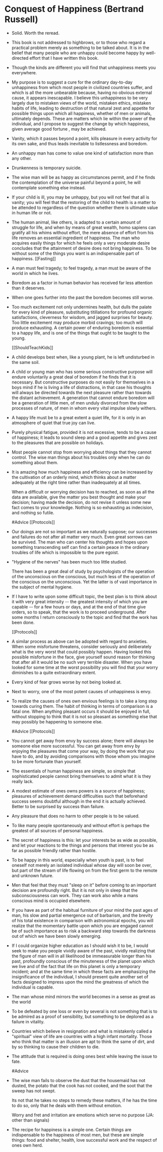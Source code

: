 # Conquest of Happiness (Bertrand Russell)

- Solid. Worth the reread.

- This book is not addressed to highbrows, or to those who regard a practical problem merely as something to be talked about.
  It is in the belief that many people who are unhappy could become happy by well-directed effort that I have written this book.

- Though the kinds are different you will find that unhappiness meets you everywhere.

- My purpose is to suggest a cure for the ordinary day-to-day unhappiness from which most people in civilized countries suffer, and which is all the more unbearable because, having no obvious external cause, it appears inescapable. I believe this unhappiness to be very largely due to mistaken views of the world, mistaken ethics, mistaken habits of life, leading to destruction of that natural zest and appetite for possible things upon which all happiness, whether of men or animals, ultimately depends. These are matters which lie within the power of the individual, and I propose to suggest the change by which happiness, given average good fortune , may be achieved.

- Vanity, which it passes beyond a point, kills pleasure in every activity for its own sake, and thus leads inevitable to listlessness and boredom.

- An unhappy man has come to value one kind of satisfaction more than any other.

- Drunkenness is temporary suicide.

- The wise man will be as happy as circumstances permit, and if he finds the contemplation of the universe painful beyond a point, he will contemplate something else instead.

- If your child is ill, you may be unhappy, but you will not feel that all is vanity; you will feel that the restoring of the child to health is a matter to be attended to regardless of the question whether there is ultimate value in human life or not.

- The human animal, like others, is adapted to a certain amount of struggle for life, and when by means of great wealth, homo sapiens can gratify all his whims without effort, the mere absence of effort from his life removes an essential ingredient of happiness. The man who acquires easily things for which  he feels only a very moderate desire concludes that the attainment of desire does not bring happiness.  To be without some of the things you want is an indispensable part of happiness.  [[Fasting]]

- A man must feel tragedy; to feel tragedy, a man must be aware of the world in which he lives.

- Boredom as a factor in human behavior has received far less attention than it deserves.

- When one goes further into the past the boredom becomes still worse.

- Too much excitement not only undermines health, but dulls the palate for every kind of pleasure, substituting titillations for profound organic satisfactions, cleverness for wisdom, and jagged surprises for beauty.  Too little excitement may produce morbid cravings; too much will produce exhausting. A certain power of enduring boredom is essential to a happy life, and is one of the things that ought to be taught to the young. 

  [[ShouldTeachKids]]

- A child develops best when, like a young plant, he is left undisturbed in the same soil.

- A child or young man who has some serious constructive purpose will endure voluntarily a great deal of boredom if he finds that it is necessary. But constructive purposes do not easily for themselves in a boys mind if he is living a life of distractions, in that case his thoughts will always be directed towards the next pleasure rather than towards the distant achievement. A generation that cannot endure boredom will be a generation of little men, of men unduly divorced from the slow processes of nature, of men in whom every vital impulse slowly withers.

- A happy life must be to a great extent a quiet life, for it is only in an atmosphere of quiet that true joy can live.

- Purely physical fatigue, provided it is not excessive, tends to be a cause of happiness; it leads to sound sleep and a good appetite and gives zest to the pleasures that are possible on holidays.

- Most people cannot stop from worrying about things that they cannot control.
  The wise man things about his troubles only when he can do something about them.

- It is amazing how much happiness and efficiency can be increased by the cultivation of an orderly mind, which thinks about a matter adequately at the right time rather than inadequately at all times.

  When a difficult or worrying decision has to reached, as soon as all the data are available, give the matter you best thought and make your decision; having made the decision, do not revise it unless some new fact comes to your knowledge. Nothing is so exhausting as indecision, and nothing so futile.

  #Advice [[Protocols]]

- Our doings are not so important as we naturally suppose; our successes and failures do not after all matter very much. Even great sorrows can be survived.  The man who can center his thoughts and hopes upon something transcending self can find a certain peace in the ordinary troubles of life which is impossible to the pure egoist.

- "Hygiene of the nerves" has been much too little studied.

   There has been a great deal of study by psychologists of the operation of the unconscious on the conscious, but much less of the operation of the conscious on the unconscious. Yet the latter is of vast importance in the subject of mental hygiene.

- If I have to write upon some difficult topic, the best plan is to think about it with very great intensity -- the greatest intensity of which you are capable -- for a few hours or days, and at the end of that time give orders, so to speak, that the work is to proceed underground. After some months I return consciously to the topic and find that the work has been done.

  [[Protocols]]

- A similar process as above can be adopted with regard to anxieties. When some misfortune threatens, consider seriously and deliberately what is the very worst that could possibly happen.
  Having looked this possible misfortune in the face, give yourself sound reason for thinking that after all it would be no such very terrible disaster. When you have looked for some time at the worst possibility you will find that your worry diminishes to a quite extraordinary extent.

- Every kind of fear grows worse by not being looked at.

- Next to worry, one of the most potent causes of unhappiness is envy.

- To realize the causes of ones own envious feelings is to take a long step towards curing them.
  The habit of thinking in terms of comparison is a fatal one.
  When anything pleasant occurs it should be enjoyed in full, without stopping to think that it is not so pleasant as something else that may possibly be happening to someone else.

  #Advice [[Protocols]]

- You cannot get away from envy by success alone; there will always be someone else more successful.
  You can get away from envy by enjoying the pleasures that come your way, by doing the work that you have to do, and by avoiding comparisons with those whom you imagine to be more fortunate than yourself.

- The essentials of human happiness are simple, so simple that sophisticated people cannot bring themselves to admit what it is they really lack.

- A modest estimate of ones owns powers is a source of happiness; pleasures of achievement demand difficulties such that beforehand success seems doubtful although in the end it is actually achieved.
  Better to be surprised by success than failure.

- Any pleasure that does no harm to other people is to be valued.

- To like many people spontaneously and without effort is perhaps the greatest of all sources of personal happiness.

- The secret of happiness is this: let your interests be as wide as possible, and let your reactions to the things and persons that interest you be as far as possible friendly rather than hostile.

- To be happy in this world, especially when youth is past, is to feel oneself not merely an isolated individual whose day will soon be over, but part of the stream of life flowing on from the first germ to the remote and unknown future.

- Men that feel that they must "sleep on it" before coming to an important decision are profoundly right. But it is not only in sleep that the subconsciousness can work. They can work also while a mans conscious mind is occupied elsewhere.

- If you have as part of the habitual furniture of your mind the past ages of man, his slow and partial emergence out of barbarism, and the brevity of his total existence in comparison with astronomical epochs, you will realize that the momentary battle upon which you are engaged cannot be of such importance as to risk a backward step towards the darkness out of which we have been slowly emerging.

- If I could organize higher education as I should wish it to be, I would seek to make you people vividly aware of the past, vividly realizing that the figure of man will in all likelihood be immeasurable longer than his past, profoundly conscious of the minuteness of the planet upon which we live and of the fact that life on this planet is only a temporary incident; and at the same time in which these facts are emphasizing the insignificance of the individual, I should present quite another set of facts designed to impress upon the mind the greatness of which the individual is capable.

- The man whose mind mirrors the world becomes in a sense as great as the world

- To be defeated by one loss or even by several is not something that is to be admired as a proof of sensibility, but something to be deplored as a failure in vitality.

- Countries which believe in resignation and what is mistakenly called a "spiritual" view of life are countries with a high infant mortality.
  Those who think that matter is an illusion are apt to think the same of dirt, and by so thinking to cause their children to die.

- The attitude that is required is doing ones best while leaving the issue to fate.

  #Advice

- The wise man fails to observe the dust that the housemaid has not dusted, the potato that the cook has not cooked, and the soot that the sweep has not swept.

  Its not that he takes no steps to remedy these matters, if he has the time to do so, only that he deals with them without emotion.

  Worry and fret and irritation are emotions which serve no purpose (JA: other than signals)

- The recipe for happiness is a simple one. Certain things are indispensable to the happiness of most men, but these are simple things: food and shelter, health, love successful work and the respect of ones own herd.


